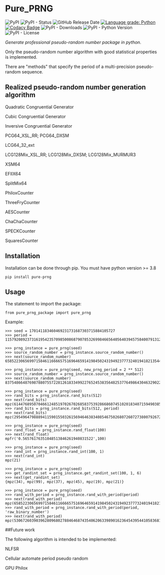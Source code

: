 # Pure_PRNG

![PyPI](https://img.shields.io/pypi/v/pure_prng?color=red)
![PyPI - Status](https://img.shields.io/pypi/status/pure_prng)
![GitHub Release Date](https://img.shields.io/github/release-date/fsssosei/pure_prng)
[![Language grade: Python](https://img.shields.io/lgtm/grade/python/g/fsssosei/Pure_PRNG.svg?logo=lgtm&logoWidth=18)](https://lgtm.com/projects/g/fsssosei/Pure_PRNG/context:python)
[![Codacy Badge](https://api.codacy.com/project/badge/Grade/bf34f8d12be84b4492a5a3709df0aae5)](https://www.codacy.com/manual/fsssosei/pure_prng?utm_source=github.com&amp;utm_medium=referral&amp;utm_content=fsssosei/pure_prng&amp;utm_campaign=Badge_Grade)
![PyPI - Downloads](https://img.shields.io/pypi/dw/pure_prng?label=PyPI%20-%20Downloads)
![PyPI - Python Version](https://img.shields.io/pypi/pyversions/pure_prng)
![PyPI - License](https://img.shields.io/pypi/l/pure_prng)

*Generate professional pseudo-random number package in python.*

Only the pseudo-random number algorithm with good statistical properties is implemented.

There are "methods" that specify the period of a multi-precision pseudo-random sequence.

## Realized pseudo-random number generation algorithm

Quadratic Congruential Generator

Cubic Congruential Generator

Inversive Congruential Generator

PCG64_XSL_RR; PCG64_DXSM

LCG64_32_ext

LCG128Mix_XSL_RR; LCG128Mix_DXSM; LCG128Mix_MURMUR3

XSM64

EFIIX64

SplitMix64

PhiloxCounter

ThreeFryCounter

AESCounter

ChaChaCounter

SPECKCounter

SquaresCounter

## Installation

Installation can be done through pip. You must have python version >= 3.8

	pip install pure-prng

## Usage

The statement to import the package:

	from pure_prng_package import pure_prng

Example:

	>>> seed = 170141183460469231731687303715884105727
	>>> period = 115792089237316195423570985008687907853269984665640564039457584007913129639747
	
	>>> prng_instance = pure_prng(seed)
	>>> source_random_number = prng_instance.source_random_number()
	>>> next(source_random_number)
	65852230656997158461166665751696465914198450243194923777324019418213544382100
	
	>>> prng_instance = pure_prng(seed, new_prng_period = 2 ** 512)
	>>> source_random_number = prng_instance.source_random_number()
	>>> next(source_random_number)
	8375486648769878807557228126183349922765245383564825377649864304632902242469125910865615742661048315918259479944116325466004411700005484642554244082978452
	
	>>> prng_instance = pure_prng(seed)
	>>> rand_bits = prng_instance.rand_bits(512)
	>>> next(rand_bits)
	mpz(6144768950704661248519702670268583753928668607451020183407159490385670202458730311510261255705698403097105657582435836672179668357656056427608305574891156)
	>>> rand_bits = prng_instance.rand_bits(512, period)
	>>> next(rand_bits)
	mpz(2954964798889411590155032615694646383408546750268072607273800792672971321854983100133610686738061114434885994588970398525439724215184541467422573311905001)
	
	>>> prng_instance = pure_prng(seed)
	>>> rand_float = prng_instance.rand_float(100)
	>>> next(rand_float)
	mpfr('0.56576176351048513846261940831522',100)
	
	>>> prng_instance = pure_prng(seed)
	>>> rand_int = prng_instance.rand_int(100, 1)
	>>> next(rand_int)
	mpz(21)
	
	>>> prng_instance = pure_prng(seed)
	>>> get_randint_set = prng_instance.get_randint_set(100, 1, 6)
	>>> next(get_randint_set)
	{mpz(34), mpz(99), mpz(37), mpz(45), mpz(19), mpz(21)}
	
	>>> prng_instance = pure_prng(seed)
	>>> rand_with_period = prng_instance.rand_with_period(period)
	>>> next(rand_with_period)
	mpz(65852230656997158461166665751696465914198450243194923777324019418213544381986)
	>>> rand_with_period = prng_instance.rand_with_period(period, 'raw_binary_number')
	>>> next(rand_with_period)
	mpz(53067260390396280968027884646874354062063398901623645439544105836818444733296)

##Future work

The following algorithm is intended to be implemented:

NLFSR

Cellular automate period pseudo random

GPU Philox
